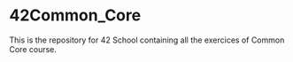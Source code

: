 # 42Common_Core
This is the repository for 42 School containing all the exercices of Common Core course.

